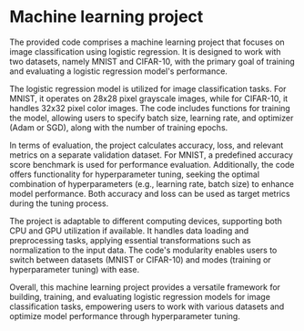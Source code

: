 # Machine learning project
The provided code comprises a machine learning project that focuses on image classification using logistic regression. It is designed to work with two datasets, namely MNIST and CIFAR-10, with the primary goal of training and evaluating a logistic regression model's performance.

The logistic regression model is utilized for image classification tasks. For MNIST, it operates on 28x28 pixel grayscale images, while for CIFAR-10, it handles 32x32 pixel color images. The code includes functions for training the model, allowing users to specify batch size, learning rate, and optimizer (Adam or SGD), along with the number of training epochs.

In terms of evaluation, the project calculates accuracy, loss, and relevant metrics on a separate validation dataset. For MNIST, a predefined accuracy score benchmark is used for performance evaluation. Additionally, the code offers functionality for hyperparameter tuning, seeking the optimal combination of hyperparameters (e.g., learning rate, batch size) to enhance model performance. Both accuracy and loss can be used as target metrics during the tuning process.

The project is adaptable to different computing devices, supporting both CPU and GPU utilization if available. It handles data loading and preprocessing tasks, applying essential transformations such as normalization to the input data. The code's modularity enables users to switch between datasets (MNIST or CIFAR-10) and modes (training or hyperparameter tuning) with ease.

Overall, this machine learning project provides a versatile framework for building, training, and evaluating logistic regression models for image classification tasks, empowering users to work with various datasets and optimize model performance through hyperparameter tuning.
